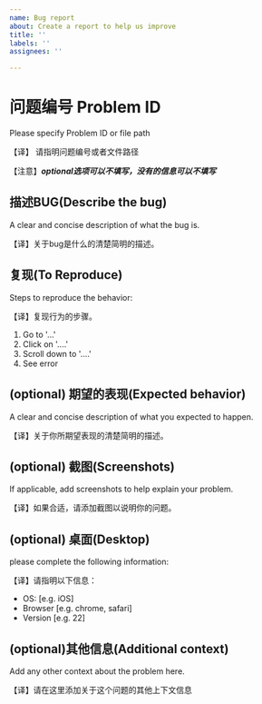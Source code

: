```yaml
---
name: Bug report
about: Create a report to help us improve
title: ''
labels: ''
assignees: ''

---
```


# 问题编号 Problem ID

Please specify Problem ID or file path

【译】 请指明问题编号或者文件路径

【注意】***optional选项可以不填写，没有的信息可以不填写***

## 描述BUG(Describe the bug)

A clear and concise description of what the bug is.

【译】关于bug是什么的清楚简明的描述。

## 复现(To Reproduce)

Steps to reproduce the behavior:

【译】复现行为的步骤。

1. Go to '...'
2. Click on '....'
3. Scroll down to '....'
4. See error

## (optional) 期望的表现(Expected behavior)

A clear and concise description of what you expected to happen.

【译】关于你所期望表现的清楚简明的描述。

## (optional) 截图(Screenshots)

If applicable, add screenshots to help explain your problem.

【译】如果合适，请添加截图以说明你的问题。

## (optional) 桌面(Desktop)

please complete the following information:

【译】请指明以下信息：

 - OS: [e.g. iOS]
 - Browser [e.g. chrome, safari]
 - Version [e.g. 22]

## (optional)其他信息(Additional context)

Add any other context about the problem here.

【译】请在这里添加关于这个问题的其他上下文信息
